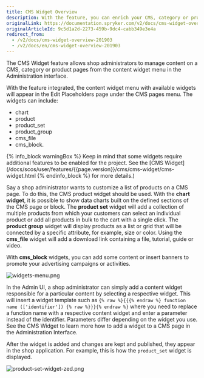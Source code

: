 ```yaml
---
title: CMS Widget Overview
description: With the feature, you can enrich your CMS, category or product pages with the content in the Back Office
originalLink: https://documentation.spryker.com/v2/docs/cms-widget-overview-201903
originalArticleId: 9c5d1a2d-2273-459b-9dc4-cabb349e3e4a
redirect_from:
  - /v2/docs/cms-widget-overview-201903
  - /v2/docs/en/cms-widget-overview-201903
---
```


The CMS Widget feature allows shop administrators to manage content on a CMS, category or product pages from the content widget menu in the Administration interface.

With the feature integrated, the content widget menu with available widgets will appear in the Edit Placeholders page under the CMS pages menu. The widgets can include:

* chart
* product
* product_set
* product_group
* cms_file
* cms_block.

{% info_block warningBox %}
Keep in mind that some widgets require additional features to be enabled for the project. See the [CMS Widget](/docs/scos/user/features/{{page.version}}/cms/cms-widget/cms-widget.html
{% endinfo_block %} for more details.)

Say a shop administrator wants to customize a list of products on a CMS page. To do this, the CMS product widget should be used. With the **chart widget**, it is possible to show data charts built on the defined sections of the CMS page or block. The **product set** widget will add a collection of multiple products from which your customers can select an individual product or add all products in bulk to the cart with a single click. The **product group** widget will display products as a list or grid that will be connected by a specific attribute, for example, size or color. Using the **cms_file** widget will add a download link containing a file, tutorial, guide or video.

With **cms_block** widgets, you can add some content or insert banners to promote your advertising campaigns or activities.

![widgets-menu.png](https://spryker.s3.eu-central-1.amazonaws.com/docs/Features/CMS/CMS+Widget/CMS+Widget+Overview/widgets-menu.png) 

In the Admin UI, a shop administrator can simply add a content widget responsible for a particular content by selecting a respective widget. This will insert a widget template such as `{% raw %}{{{% endraw %} function name (['identifier']) {% raw %}}}{% endraw %}` where you need to replace a function name with a respective content widget and enter a parameter instead of the identifier. Parameters differ depending on the widget you use. See the CMS Widget to learn more how to add a widget to a CMS page in the Administration Interface.

After the widget is added and changes are kept and published, they appear in the shop application. For example, this is how the `product_set` widget is displayed.

![product-set-widget-zed.png](https://spryker.s3.eu-central-1.amazonaws.com/docs/Features/CMS/CMS+Widget/CMS+Widget+Overview/product-set-widget-zed.png) 

<!-- Last review date: Mar 4, 2019 -- by Yuliia Boiko -->

